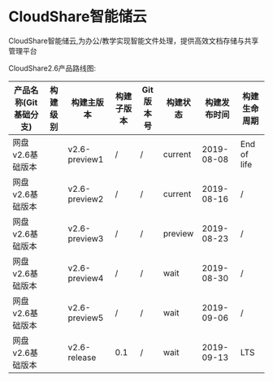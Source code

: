 # CloudShare智能储云 

CloudShare智能储云,为办公/教学实现智能文件处理，提供高效文档存储与共享管理平台

CloudShare2.6产品路线图:

产品名称(Git基础分支) | 构建级别 | 构建主版本 | 构建子版本 | Git版本号 | 构建状态 | 构建发布时间 | 构建生命周期
-- | -- | -- | -- | -- | -- | -- | --
网盘v2.6基础版本 |   | v2.6-preview1 | / | / | current | 2019-08-08 | End of life
网盘v2.6基础版本 |   | v2.6-preview2 | / | / | current | 2019-08-16 | /
网盘v2.6基础版本 |   | v2.6-preview3 | / | / | preview| 2019-08-23 | /
网盘v2.6基础版本 |   | v2.6-preview4 | / | / | wait | 2019-08-30 | /
网盘v2.6基础版本 |   | v2.6-preview5 | / | / | wait | 2019-09-06 | /
网盘v2.6基础版本 |   | v2.6-release | 0.1 | / | wait | 2019-09-13 | LTS
